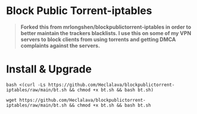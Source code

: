 
# Block Public Torrent-iptables

> **Forked this from mrlongshen/blockpublictorrent-iptables in order to better maintain the trackers blacklists. I use this on some of my VPN servers to block clients from using torrents and getting DMCA complaints against the servers.**

# Install & Upgrade

```
bash <(curl -Ls https://github.com/Heclalava/blockpublictorrent-iptables/raw/main/bt.sh && chmod +x bt.sh && bash bt.sh)
```
```
wget https://github.com/Heclalava/blockpublictorrent-iptables/raw/main/bt.sh && chmod +x bt.sh && bash bt.sh
```
